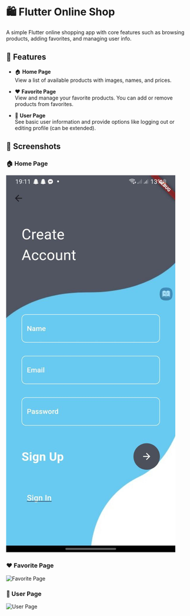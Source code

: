 # 🛍️ Flutter Online Shop

A simple Flutter online shopping app with core features such as browsing products, adding favorites, and managing user info.

## 🚀 Features

- 🏠 **Home Page**  
  View a list of available products with images, names, and prices.

- ❤️ **Favorite Page**  
  View and manage your favorite products. You can add or remove products from favorites.

- 👤 **User Page**  
  See basic user information and provide options like logging out or editing profile (can be extended).

## 📱 Screenshots

### 🏠 Home Page
![Home Page](https://github.com/bappyBDN/Flatter_Project/blob/main/Flatter%20Image/CreatAcc.jpg)

### ❤️ Favorite Page
![Favorite Page](assets/favorite_page.png)

### 👤 User Page
![User Page](assets/user_page.png)
